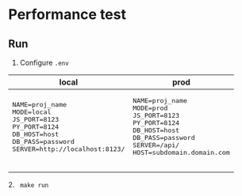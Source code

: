 # Performance test
## Run
1. Configure ` .env `
<table>
    <thead>
        <tr>
            <th>local</th>
            <th>prod</th>
        </tr>
    </thead>
    <tbody>
        <tr>
            <td>
                <pre>
NAME=proj_name
MODE=local
JS_PORT=8123
PY_PORT=8124
DB_HOST=host
DB_PASS=password
SERVER=http://localhost:8123/
                </pre>
            </td>
            <td>
                <pre>
NAME=proj_name
MODE=prod
JS_PORT=8123
PY_PORT=8124
DB_HOST=host
DB_PASS=password
SERVER=/api/
HOST=subdomain.domain.com
                </pre>
            </td>
        </tr>
    </tbody>
</table>
2. <code> make run </code>

